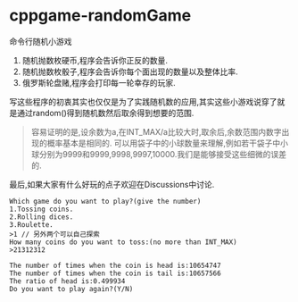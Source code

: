 # cppgame-randomGame

命令行随机小游戏

1. 随机抛数枚硬币,程序会告诉你正反的数量.
2. 随机抛数枚骰子,程序会告诉你每个面出现的数量以及整体比率.
3. 俄罗斯轮盘赌,程序会打印每一轮幸存的玩家.

写这些程序的初衷其实也仅仅是为了实践随机数的应用,其实这些小游戏说穿了就是通过random()得到随机数然后取余得到想要的范围.
> 容易证明的是,设余数为a,在INT_MAX/a比较大时,取余后,余数范围内数字出现的概率基本是相同的.
> 可以用袋子中的小球数量来理解,例如若干袋子中小球分别为9999和9999,9998,9997,10000.我们是能够接受这些细微的误差的.

最后,如果大家有什么好玩的点子欢迎在Discussions中讨论.

```
Which game do you want to play?(give the number)
1.Tossing coins.
2.Rolling dices.
3.Roulette.
>1 // 另外两个可以自己探索
How many coins do you want to toss:(no more than INT_MAX)
>21312312

The number of times when the coin is head is:10654747
The number of times when the coin is tail is:10657566
The ratio of head is:0.499934
Do you want to play again?(Y/N)

```
